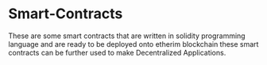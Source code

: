 # Smart-Contracts

These are some smart contracts that are written in solidity programming language and are ready to be deployed onto etherim blockchain these smart contracts can be further used to make Decentralized Applications.
